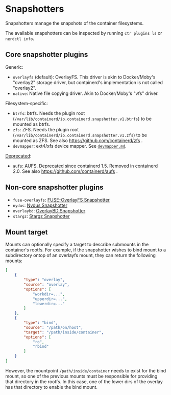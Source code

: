 # Snapshotters

Snapshotters manage the snapshots of the container filesystems.

The available snapshotters can be inspected by running `ctr plugins ls` or `nerdctl info`.

## Core snapshotter plugins

Generic:
- `overlayfs` (default): OverlayFS. This driver is akin to Docker/Moby's "overlay2" storage driver, but containerd's implementation is not called "overlay2".
- `native`: Native file copying driver. Akin to Docker/Moby's "vfs" driver.

Filesystem-specific:
- `btrfs`: btrfs. Needs the plugin root (`/var/lib/containerd/io.containerd.snapshotter.v1.btrfs`) to be mounted as btrfs.
- `zfs`: ZFS. Needs the plugin root (`/var/lib/containerd/io.containerd.snapshotter.v1.zfs`) to be mounted as ZFS. See also https://github.com/containerd/zfs .
- `devmapper`: ext4/xfs device mapper. See [`devmapper.md`](./devmapper.md).

[Deprecated](https://github.com/containerd/containerd/blob/main/RELEASES.md#deprecated-features):
- `aufs`: AUFS. Deprecated since containerd 1.5. Removed in containerd 2.0. See also https://github.com/containerd/aufs .

## Non-core snapshotter plugins

- `fuse-overlayfs`: [FUSE-OverlayFS Snapshotter](https://github.com/containerd/fuse-overlayfs-snapshotter)
- `nydus`: [Nydus Snapshotter](https://github.com/containerd/nydus-snapshotter)
- `overlaybd`: [OverlayBD Snapshotter](https://github.com/containerd/accelerated-container-image)
- `stargz`: [Stargz Snapshotter](https://github.com/containerd/stargz-snapshotter)

## Mount target

Mounts can optionally specify a target to describe submounts in the container's
rootfs. For example, if the snapshotter wishes to bind mount to a subdirectory
ontop of an overlayfs mount, they can return the following mounts:

```json
[
    {
        "type": "overlay",
        "source": "overlay",
        "options": [
            "workdir=...",
            "upperdir=...",
            "lowerdir=..."
        ]
    },
    {
        "type": "bind",
        "source": "/path/on/host",
        "target": "/path/inside/container",
        "options": [
            "ro",
            "rbind"
        ]
    }
]
```

However, the mountpoint `/path/inside/container` needs to exist for the bind
mount, so one of the previous mounts must be responsible for providing that
directory in the rootfs. In this case, one of the lower dirs of the overlay has
that directory to enable the bind mount.

